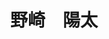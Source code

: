 ---
# Display name
title: 野崎　陽太

# Username (this should match the folder name)
authors:
- Yota Nozaki

# Is this the primary user of the site?
superuser: true

# Role/position
role: 

# Organizations/Affiliations
organizations:
- name: 九州工業大学
  url: ""

# Short bio (displayed in user profile at end of posts)
bio: 

#interests:
#- 

#education:
#  courses:
#  - course: 
#    institution: 
#    year: 

# Social/Academic Networking
# For available icons, see: https://sourcethemes.com/academic/docs/page-builder/#icons
#   For an email link, use "fas" icon pack, "envelope" icon, and a link in the
#   form "mailto:your-email@example.com" or "#contact" for contact widget.
social:
#- icon: twitter
#  icon_pack: fab
#  link: https://twitter.com/hahahahaha_NNN
# - icon: github
#   icon_pack: fab
#   link: https://github.com/
# Link to a PDF of your resume/CV from the About widget.
# To enable, copy your resume/CV to `static/files/cv.pdf` and uncomment the lines below.
# - icon: cv
#   icon_pack: ai
#   link: files/cv.pdf

# Enter email to display Gravatar (if Gravatar enabled in Config)
#email: "tototohide@gmail.com"

# Organizational groups that you belong to (for People widget)
#   Set this to `[]` or comment out if you are not using People widget.
user_groups:
- 回路
---
